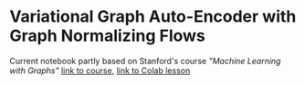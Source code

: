 # Variational Graph Auto-Encoder with Graph Normalizing Flows
Current notebook partly based on Stanford's course _"Machine Learning with Graphs"_ [link to course](http://web.stanford.edu/class/cs224w/index.html#content),
[link to Colab lesson](https://colab.research.google.com/drive/1DIQm9rOx2mT1bZETEeVUThxcrP1RKqAn)
